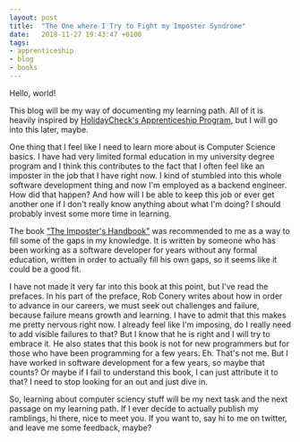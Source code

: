 ```yaml
---
layout: post
title:  "The One where I Try to Fight my Imposter Syndrome"
date:   2018-11-27 19:43:47 +0100
tags: 
- apprenticeship
- blog
- books
---
```

Hello, world!

This blog will be my way of documenting my learning path. All of it is heavily inspired by [HolidayCheck's Apprenticeship Program](http://apprenticeship.holidaycheck.com/), but I will go into this later, maybe.

One thing that I feel like I need to learn more about is Computer Science basics. I have had very limited formal education in my university degree program and I think this contributes to the fact that I often feel like an imposter in the job that I have right now. I kind of stumbled into this whole software development thing and now I'm employed as a backend engineer. How did that happen? And how will I be able to keep this job or ever get another one if I don't really know anything about what I'm doing? I should probably invest some more time in learning.

The book ["The Imposter's Handbook"](https://bigmachine.io/products/the-imposters-handbook/) was recommended to me as a way to fill some of the gaps in my knowledge. It is written by someone who has been working as a software developer for years without any formal education, written in order to actually fill his own gaps, so it seems like it could be a good fit.

I have not made it very far into this book at this point, but I've read the prefaces. In his part of the preface, Rob Conery writes about how in order to advance in our careers, we must seek out challenges and failure, because failure means growth and learning. I have to admit that this makes me pretty nervous right now. I already feel like I'm imposing, do I really need to add visible failures to that? But I know that he is right and I will try to embrace it. He also states that this book is not for new programmers but for those who have been programming for a few years. Eh. That's not me. But I have worked in software development for a few years, so maybe that counts? Or maybe if I fail to understand this book, I can just attribute it to that? I need to stop looking for an out and just dive in.

So, learning about computer sciency stuff will be my next task and the next passage on my learning path. If I ever decide to actually publish my ramblings, hi there, nice to meet you. If you want to, say hi to me on twitter, and leave me some feedback, maybe?